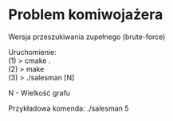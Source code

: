 # Problem komiwojażera
Wersja przeszukiwania zupełnego (brute-force)  

Uruchomienie:  
(1) > cmake .\
(2) > make\
(3) > ./salesman [N]

N - Wielkość grafu

Przykładowa komenda:
./salesman 5 
